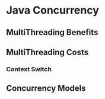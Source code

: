 # Java Concurrency
## MultiThreading Benefits
## MultiThreading Costs
### Context Switch
## Concurrency Models
###
